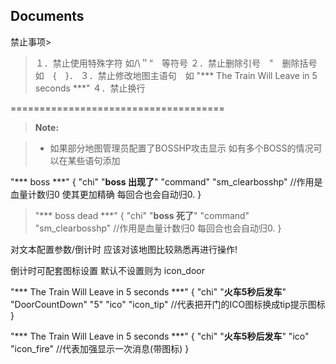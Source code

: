 Documents
-------------

禁止事项> 
> １．禁止使用特殊字符 如/\＂“　等符号
> ２．禁止删除引号　"　删除括号如　{　}．
３．禁止修改地图主语句　如	"*** The Train Will Leave in 5 seconds ***"
４．禁止换行

=====================================

> **Note:**

> - 如果部分地图管理员配置了BOSSHP攻击显示
如有多个BOSS的情况可以在某些语句添加

"*** boss ***"
{
	"chi"		"**boss 出现了**"
	"command" "sm_clearbosshp" //作用是血量计数归0 使其更加精确 每回合也会自动归0.
}

> "*** boss dead ***"
{
	"chi"		"**boss 死了**"
	"command" "sm_clearbosshp" //作用是血量计数归0 每回合也会自动归0.
}

对文本配置参数/倒计时 应该对该地图比较熟悉再进行操作!

倒计时可配套图标设置 默认不设置则为 icon_door

"*** The Train Will Leave in 5 seconds ***"
{
	"chi"		"**火车5秒后发车**"
	"DoorCountDown" "5"
	"ico"   "icon_tip" //代表把开门的ICO图标换成tip提示图标
}

"*** The Train Will Leave in 5 seconds ***"
{
	"chi"		"**火车5秒后发车**"
	"ico"   "icon_fire" //代表加强显示一次消息(带图标)
}

